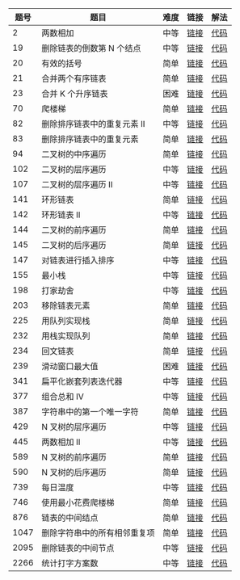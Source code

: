 | 题号 | 题目                         | 难度 | 链接                                                                          | 解法                |
| ---- | ---------------------------- | ---- | ----------------------------------------------------------------------------- | ------------------- |
| 2    | 两数相加                     | 中等 | [链接](https://leetcode.cn/problems/add-two-numbers)                          | [代码](./LC2.ts)    |
| 19   | 删除链表的倒数第 N 个结点    | 中等 | [链接](https://leetcode.cn/problems/remove-nth-node-from-end-of-list)         | [代码](./LC19.ts)   |
| 20   | 有效的括号                   | 简单 | [链接](https://leetcode.cn/problems/valid-parentheses)                        | [代码](./LC20.ts)   |
| 21   | 合并两个有序链表             | 简单 | [链接](https://leetcode.cn/problems/merge-two-sorted-lists)                   | [代码](./LC21.ts)   |
| 23   | 合并 K 个升序链表            | 困难 | [链接](https://leetcode.cn/problems/merge-k-sorted-lists)                     | [代码](./LC23.ts)   |
| 70   | 爬楼梯                       | 简单 | [链接](https://leetcode.cn/problems/climbing-stairs)                          | [代码](./LC70.ts)   |
| 82   | 删除排序链表中的重复元素 II  | 中等 | [链接](https://leetcode.cn/problems/remove-duplicates-from-sorted-list-ii)    | [代码](./LC82.ts)   |
| 83   | 删除排序链表中的重复元素     | 简单 | [链接](https://leetcode.cn/problems/remove-duplicates-from-sorted-list)       | [代码](./LC83.ts)   |
| 94   | 二叉树的中序遍历             | 简单 | [链接](https://leetcode.cn/problems/binary-tree-inorder-traversal)            | [代码](./LC94.ts)   |
| 102  | 二叉树的层序遍历             | 中等 | [链接](https://leetcode.cn/problems/binary-tree-level-order-traversal)        | [代码](./LC102.ts)  |
| 107  | 二叉树的层序遍历 II          | 中等 | [链接](https://leetcode.cn/problems/binary-tree-level-order-traversal-ii)     | [代码](./LC107.ts)  |
| 141  | 环形链表                     | 简单 | [链接](https://leetcode.cn/problems/linked-list-cycle)                        | [代码](./LC141.ts)  |
| 142  | 环形链表 II                  | 中等 | [链接](https://leetcode.cn/problems/linked-list-cycle-ii)                     | [代码](./LC142.ts)  |
| 144  | 二叉树的前序遍历             | 简单 | [链接](https://leetcode.cn/problems/binary-tree-preorder-traversal)           | [代码](./LC144.ts)  |
| 145  | 二叉树的后序遍历             | 简单 | [链接](https://leetcode.cn/problems/binary-tree-postorder-traversal)          | [代码](./LC145.ts)  |
| 147  | 对链表进行插入排序           | 中等 | [链接](https://leetcode.cn/problems/insertion-sort-list)                      | [代码](./LC147.ts)  |
| 155  | 最小栈                       | 中等 | [链接](https://leetcode.cn/problems/min-stack)                                | [代码](./LC155.ts)  |
| 198  | 打家劫舍                     | 中等 | [链接](https://leetcode.cn/problems/house-robber)                             | [代码](./LC198.ts)  |
| 203  | 移除链表元素                 | 简单 | [链接](https://leetcode.cn/problems/remove-linked-list-elements)              | [代码](./LC203.ts)  |
| 225  | 用队列实现栈                 | 简单 | [链接](https://leetcode.cn/problems/implement-stack-using-queues)             | [代码](./LC225.ts)  |
| 232  | 用栈实现队列                 | 简单 | [链接](https://leetcode.cn/problems/implement-queue-using-stacks)             | [代码](./LC232.ts)  |
| 234  | 回文链表                     | 简单 | [链接](https://leetcode.cn/problems/palindrome-linked-list/)                  | [代码](./LC234.ts)  |
| 239  | 滑动窗口最大值               | 困难 | [链接](https://leetcode.cn/problems/sliding-window-maximum)                   | [代码](./LC239.ts)  |
| 341  | 扁平化嵌套列表迭代器         | 中等 | [链接](https://leetcode.cn/problems/flatten-nested-list-iterator)             | [代码](./LC341.ts)  |
| 377  | 组合总和 Ⅳ                   | 中等 | [链接](https://leetcode.cn/problems/combination-sum-iv)                       | [代码](./LC377.ts)  |
| 387  | 字符串中的第一个唯一字符     | 简单 | [链接](https://leetcode.cn/problems/first-unique-character-in-a-string)       | [代码](./LC387.ts)  |
| 429  | N 叉树的层序遍历             | 中等 | [链接](https://leetcode.cn/problems/n-ary-tree-level-order-traversal)         | [代码](./LC429.ts)  |
| 445  | 两数相加 II                  | 中等 | [链接](https://leetcode.cn/problems/add-two-numbers-ii)                       | [代码](./LC445.ts)  |
| 589  | N 叉树的前序遍历             | 简单 | [链接](https://leetcode.cn/problems/n-ary-tree-preorder-traversal)            | [代码](./LC589.ts)  |
| 590  | N 叉树的后序遍历             | 简单 | [链接](https://leetcode.cn/problems/n-ary-tree-postorder-traversal)           | [代码](./LC590.ts)  |
| 739  | 每日温度                     | 中等 | [链接](https://leetcode.cn/problems/daily-temperatures)                       | [代码](./LC739.ts)  |
| 746  | 使用最小花费爬楼梯           | 简单 | [链接](https://leetcode.cn/problems/min-cost-climbing-stairs)                 | [代码](./LC746.ts)  |
| 876  | 链表的中间结点               | 简单 | [链接](https://leetcode.cn/problems/middle-of-the-linked-list)                | [代码](./LC876.ts)  |
| 1047 | 删除字符串中的所有相邻重复项 | 简单 | [链接](https://leetcode.cn/problems/remove-all-adjacent-duplicates-in-string) | [代码](./LC1047.ts) |
| 2095 | 删除链表的中间节点           | 中等 | [链接](https://leetcode.cn/problems/delete-the-middle-node-of-a-linked-list)  | [代码](./LC2095.ts) |
| 2266 | 统计打字方案数               | 中等 | [链接](https://leetcode.cn/problems/count-number-of-texts)                    | [代码](./LC2266.ts) |

